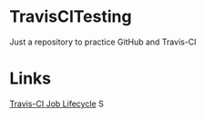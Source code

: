 # TravisCITesting

Just a repository to practice GitHub and Travis-CI

# Links

[Travis-CI Job Lifecycle](https://docs.travis-ci.com/user/job-lifecycle/)
S